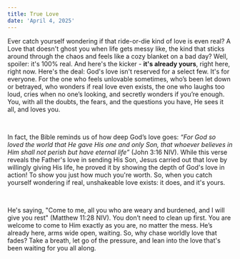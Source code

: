 ```yaml
---
title: True Love
date: 'April 4, 2025'
---
```


<script>
  import {theme1} from '../../../../store/themes/theme1.svelte';
  import ArticleHero from '../../../../components/article_components/article_hero.svelte';
  import ArticleHeader from '../../../../components/article_components/article_header.svelte';
</script>

<ArticleHero 
  title={title} 
  date={date}
  subtopic={theme1.subtopics[0]} 
/>

<ArticleHeader content="Lost in Doubts? God's Love Never Quits on You" />

Ever catch yourself wondering if that ride-or-die kind of love is even real? A Love that doesn't ghost you when life gets messy like, the kind that sticks around through the chaos and feels like a cozy blanket on a bad day? Well, spoiler: it's 100% real. And here's the kicker - **it's already yours**, right here, right now.
Here's the deal: God's love isn't reserved for a select few. It's for everyone. For the one who feels unlovable sometimes, who’s been let down or betrayed, who wonders if real love even exists, the one who laughs too loud, cries when no one’s looking, and secretly wonders if you’re enough. You, with all the doubts, the fears, and the questions you have, He sees it all, and loves you.

<br/>

In fact, the Bible reminds us of how deep God’s love goes: *“For God so loved the world that He gave His one and only Son, that whoever believes in Him shall not perish but have eternal life”* (John 3:16 NIV). While this verse reveals the Father's love in sending His Son, Jesus carried out that love by willingly giving His life, he proved it by showing the depth of God's love in action! To show you just how much you're worth. So, when you catch yourself wondering if real, unshakeable love exists: it does, and it's yours.

<br/>

He's saying, "Come to me, all you who are weary and burdened, and I will give you rest" (Matthew 11:28 NIV). You don’t need to clean up first. You are welcome to come to Him exactly as you are, no matter the mess. He’s already here, arms wide open, waiting. So, why chase worldly love that fades? Take a breath, let go of the pressure, and lean into the love that's been waiting for you all along.
